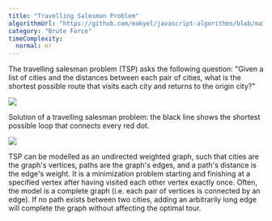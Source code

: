 ```yaml
---
title: "Travelling Salesman Problem"
algorithmUrl: "https://github.com/eakyel/javascript-algorithms/blob/main/bfTravellingSalesman.js"
category: "Brute Force"
timeComplexity:
  normal: n!
---
```


The travelling salesman problem (TSP) asks the following question: "Given a list of cities and the distances between each pair of cities, what is the shortest possible route that visits each city and returns to the origin city?"

![](/images/brute-force/travelling-salesman-problem/1.svg/)

Solution of a travelling salesman problem: the black line shows the shortest possible loop that connects every red dot.

![](/images/brute-force/travelling-salesman-problem/2.svg/)

TSP can be modelled as an undirected weighted graph, such that cities are the graph's vertices, paths are the graph's edges, and a path's distance is the edge's weight. It is a minimization problem starting and finishing at a specified vertex after having visited each other vertex exactly once. Often, the model is a complete graph (i.e. each pair of vertices is connected by an edge). If no path exists between two cities, adding an arbitrarily long edge will complete the graph without affecting the optimal tour.
